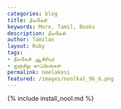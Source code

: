 ```yaml
---  
categories: blog  
title: நீலகேசி
keywords: More, Tamil, Books  
description: நீலகேசி
author: Tamilan  
layout: Ruby  
tags:     
- நீலகேசி ஆசிரியர்
- ஐஞ்சிறு காப்பியங்கள்
permalink: neelakesi  
featured: /images/noolkal_96_6.png  
---  
```

{% include install_nool.md %} 


